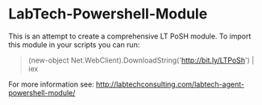# LabTech-Powershell-Module
This is an attempt to create a comprehensive LT PoSH module. 
To import this module in your scripts you can run:
>(new-object Net.WebClient).DownloadString('http://bit.ly/LTPoSh') | iex

For more information see: http://labtechconsulting.com/labtech-agent-powershell-module/
